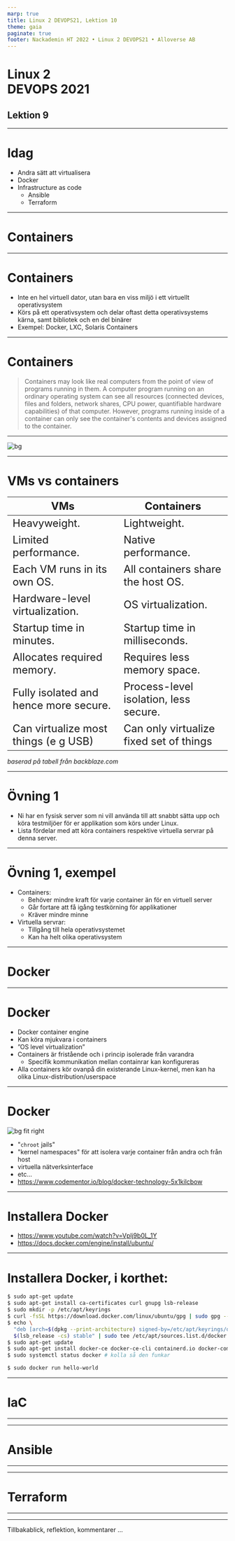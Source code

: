 ```yaml
---
marp: true
title: Linux 2 DEVOPS21, Lektion 10
theme: gaia
paginate: true
footer: Nackademin HT 2022 • Linux 2 DEVOPS21 • Alloverse AB
---
```

<!-- _class: - gaia -->

# <!--fit--> Linux 2 <br> DEVOPS 2021 
## Lektion 9

---

# Idag

* Andra sätt att virtualisera
* Docker
* Infrastructure as code
    * Ansible
    * Terraform

---

<!-- _class: - invert - lead -->
# <!--fit--> Containers

---

# Containers

* Inte en hel virtuell dator, utan bara en viss miljö i ett virtuellt operativsystem
* Körs på ett operativsystem och delar oftast detta operativsystems kärna, samt bibliotek och en del binärer
* Exempel: Docker, LXC, Solaris Containers

---

# Containers

> Containers may look like real computers from the point of view of programs running in them. A computer program running on an ordinary operating system can see all resources (connected devices, files and folders, network shares, CPU power, quantifiable hardware capabilities) of that computer. However, programs running inside of a container can only see the container's contents and devices assigned to the container.

---

![bg](img/vmvs.jpg)

---

<style scoped>
    th, td { font-size: 18pt; }
</style>

# VMs vs containers

| VMs |	Containers
| --- | -----------
| Heavyweight. | Lightweight.
| Limited performance. | Native performance.
| Each VM runs in its own OS. | All containers share the host OS.
| Hardware-level virtualization. | OS virtualization.
| Startup time in minutes. | Startup time in milliseconds.
| Allocates required memory. | Requires less memory space.
| Fully isolated and hence more secure. | Process-level isolation, less secure.
| Can virtualize most things (e g USB) | Can only virtualize fixed set of things

_baserad på tabell från backblaze.com_

---

# Övning 1

* Ni har en fysisk server som ni vill använda till att snabbt sätta upp och köra testmiljöer för er applikation som körs under Linux.
* Lista fördelar med att köra containers respektive virtuella servrar på denna server.

---

# Övning 1, exempel

* Containers:
    * Behöver mindre kraft för varje container än för en virtuell server
    * Går fortare att få igång testkörning för applikationer
    * Kräver mindre minne
* Virtuella servrar:
    * Tillgång till hela operativsystemet
    * Kan ha helt olika operativsystem

---
<!-- _class: - invert - lead -->
# <!--fit--> Docker 
---

# Docker

* Docker container engine
* Kan köra mjukvara i containers
* ”OS level virtualization”
* Containers är fristående och i princip isolerade från varandra
    * Specifik kommunikation mellan containrar kan konfigureras
* Alla containers kör ovanpå din existerande Linux-kernel, men kan ha olika Linux-distribution/userspace

---

# Docker

![bg fit right](img/docker.png)

* "`chroot` jails"
* "kernel namespaces" för att isolera varje container från andra och från host
* virtuella nätverksinterface
* etc...
* https://www.codementor.io/blog/docker-technology-5x1kilcbow

---

# Installera Docker

* https://www.youtube.com/watch?v=Vplj9b0L_1Y
* https://docs.docker.com/engine/install/ubuntu/

---

# Installera Docker, i korthet:

```bash
$ sudo apt-get update
$ sudo apt-get install ca-certificates curl gnupg lsb-release
$ sudo mkdir -p /etc/apt/keyrings
$ curl -fsSL https://download.docker.com/linux/ubuntu/gpg | sudo gpg --dearmor -o /etc/apt/keyrings/docker.gpg
$ echo \
  "deb [arch=$(dpkg --print-architecture) signed-by=/etc/apt/keyrings/docker.gpg] https://download.docker.com/linux/ubuntu \
  $(lsb_release -cs) stable" | sudo tee /etc/apt/sources.list.d/docker.list > /dev/null
$ sudo apt-get update
$ sudo apt-get install docker-ce docker-ce-cli containerd.io docker-compose-plugin
$ sudo systemctl status docker # kolla så den funkar

$ sudo docker run hello-world

```

---

<!-- _class: - invert - lead -->
# <!--fit--> IaC 

---

---

<!-- _class: - invert - lead -->
# <!--fit--> Ansible 

---

---

<!-- _class: - invert - lead -->
# <!--fit--> Terraform

---

---

Tillbakablick, reflektion, kommentarer ...
